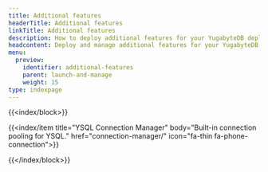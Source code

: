 ```yaml
---
title: Additional features
headerTitle: Additional features
linkTitle: Additional features
description: How to deploy additional features for your YugabyteDB deployment.
headcontent: Deploy and manage additional features for your YugabyteDB universe
menu:
  preview:
    identifier: additional-features
    parent: launch-and-manage
    weight: 15
type: indexpage
---
```


{{<index/block>}}

  {{<index/item
    title="YSQL Connection Manager"
    body="Built-in connection pooling for YSQL."
    href="connection-manager/"
    icon="fa-thin fa-phone-connection">}}

{{</index/block>}}
